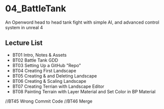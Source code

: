 # 04_BattleTank
An Openword head to head tank fight with simple AI, and advanced control system in unreal 4

## Lecture List
* BT01 Intro, Notes & Assets
* BT02 Battle Tank GDD
* BT03 Setting Up a GitHub "Repo"
* BT04 Creating First Landscape
* BT05 Creating & and Deleting Landscape
* BT06 Creating & Scaling Landscape
* BT07 Creating Terrian with Landscape Editor
* BT08 Painting Terrain with Layer Material and Set Color in BP Material

//BT45 Wrong Commit Code
//BT46 Merge 